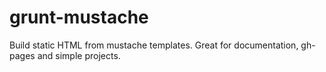 grunt-mustache
==============

Build static HTML from mustache templates. Great for documentation, gh-pages and simple projects.
